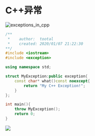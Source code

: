 # C++异常
![exceptions_in_cpp](_v_images/20200107211726045_16981.png)

```cpp
/**
 *    author:  tootal    
 *    created: 2020/01/07 21:22:30
**/
#include <iostream>
#include <exception>

using namespace std;

struct MyException:public exception{
    const char* what()const noexcept{
        return "My C++ Exception!";
    }
};

int main(){
    throw MyException();
    return 0;
}
```
![](_v_images/20200107212605126_22101.png)


